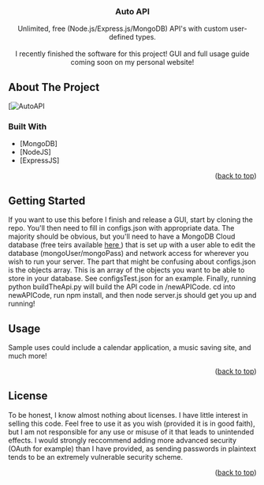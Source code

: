 <div id="top"></div>

<br />
<div align="center">

<h3 align="center">Auto API</h3>

  <p align="center">
    Unlimited, free (Node.js/Express.js/MongoDB) API's with custom user-defined types.
    <br><br>
    I recently finished the software for this project! GUI and full usage guide coming soon on my personal website!
  
  </p>
</div>

<!-- ABOUT THE PROJECT -->
## About The Project

[![AutoAPI](https://github.com/ethansauerberg/Automated-APIs)


### Built With

* [MongoDB]
* [NodeJS]
* [ExpressJS]

<p align="right">(<a href="#top">back to top</a>)</p>

<!-- GETTING STARTED -->
## Getting Started

If you want to use this before I finish and release a GUI, start by cloning the repo. You'll then need to fill in configs.json with appropriate data. The majority should be obvious, but you'll need to have a MongoDB Cloud database (free teirs available <a href="https://www.mongodb.com/pricing"> here </a>) that is set up with a user able to edit the database (mongoUser/mongoPass) and network access for wherever you wish to run your server. The part that might be confusing about configs.json is the objects array. This is an array of the objects you want to be able to store in your database. See configsTest.json for an example. Finally, running python buildTheApi.py will build the API code in /newAPICode. cd into newAPICode, run npm install, and then node server.js should get you up and running!


<!-- USAGE EXAMPLES -->
## Usage

Sample uses could include a calendar application, a music saving site, and much more!

<p align="right">(<a href="#top">back to top</a>)</p>

<!-- LICENSE -->
## License

To be honest, I know almost nothing about licenses. I have little interest in selling this code. Feel free to use it as you wish (provided it is in good faith), but I am not responsible for any use or misuse of it that leads to unintended effects. I would strongly reccommend adding more advanced security (OAuth for example) than I have provided, as sending passwords in plaintext tends to be an extremely vulnerable security scheme. 

<p align="right">(<a href="#top">back to top</a>)</p>





<!-- MARKDOWN LINKS & IMAGES -->
<!-- https://www.markdownguide.org/basic-syntax/#reference-style-links -->
[contributors-shield]: https://img.shields.io/github/contributors/github_username/repo_name.svg?style=for-the-badge
[contributors-url]: https://github.com/github_username/repo_name/graphs/contributors
[forks-shield]: https://img.shields.io/github/forks/github_username/repo_name.svg?style=for-the-badge
[forks-url]: https://github.com/github_username/repo_name/network/members
[stars-shield]: https://img.shields.io/github/stars/github_username/repo_name.svg?style=for-the-badge
[stars-url]: https://github.com/github_username/repo_name/stargazers
[issues-shield]: https://img.shields.io/github/issues/github_username/repo_name.svg?style=for-the-badge
[issues-url]: https://github.com/github_username/repo_name/issues
[license-shield]: https://img.shields.io/github/license/github_username/repo_name.svg?style=for-the-badge
[license-url]: https://github.com/github_username/repo_name/blob/master/LICENSE.txt
[linkedin-shield]: https://img.shields.io/badge/-LinkedIn-black.svg?style=for-the-badge&logo=linkedin&colorB=555
[linkedin-url]: https://linkedin.com/in/linkedin_username
[product-screenshot]: images/screenshot.png